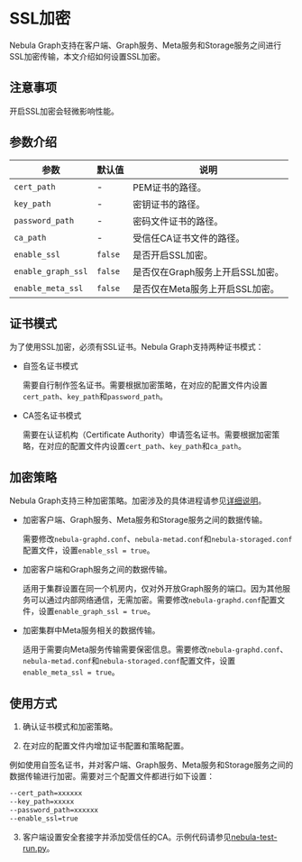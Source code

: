 # SSL加密

Nebula Graph支持在客户端、Graph服务、Meta服务和Storage服务之间进行SSL加密传输，本文介绍如何设置SSL加密。

## 注意事项

开启SSL加密会轻微影响性能。

## 参数介绍

| 参数             | 默认值 | 说明                              |
| ---------------- | ------- | ------------------------------|
| `cert_path`        | -       | PEM证书的路径。                  |
| `key_path`         | -       | 密钥证书的路径。                 |
| `password_path`    | -       | 密码文件证书的路径。              |
| `ca_path`          | -       | 受信任CA证书文件的路径。          |
| `enable_ssl`       | `false`   | 是否开启SSL加密。                |
| `enable_graph_ssl` | `false`   | 是否仅在Graph服务上开启SSL加密。  |
| `enable_meta_ssl`  | `false`   | 是否仅在Meta服务上开启SSL加密。   |

## 证书模式

为了使用SSL加密，必须有SSL证书。Nebula Graph支持两种证书模式：

- 自签名证书模式

  需要自行制作签名证书。需要根据加密策略，在对应的配置文件内设置`cert_path`、`key_path`和`password_path`。

- CA签名证书模式

  需要在认证机构（Certificate Authority）申请签名证书。需要根据加密策略，在对应的配置文件内设置`cert_path`、`key_path`和`ca_path`。

## 加密策略

Nebula Graph支持三种加密策略。加密涉及的具体进程请参见[详细说明](https://github.com/vesoft-inc/nebula/blob/a67d166b284cae1b534bf8d19c936ee38bf12e29/docs/rfcs/0001-ssl-transportation.md#usage-explanation)。

- 加密客户端、Graph服务、Meta服务和Storage服务之间的数据传输。

  需要修改`nebula-graphd.conf`、`nebula-metad.conf`和`nebula-storaged.conf`配置文件，设置`enable_ssl = true`。

- 加密客户端和Graph服务之间的数据传输。
  
  适用于集群设置在同一个机房内，仅对外开放Graph服务的端口。因为其他服务可以通过内部网络通信，无需加密。需要修改`nebula-graphd.conf`配置文件，设置`enable_graph_ssl = true`。

- 加密集群中Meta服务相关的数据传输。
  
  适用于需要向Meta服务传输需要保密信息。需要修改`nebula-graphd.conf`、`nebula-metad.conf`和`nebula-storaged.conf`配置文件，设置`enable_meta_ssl = true`。

## 使用方式

1. 确认证书模式和加密策略。

2. 在对应的配置文件内增加证书配置和策略配置。
 
  例如使用自签名证书，并对客户端、Graph服务、Meta服务和Storage服务之间的数据传输进行加密。需要对三个配置文件都进行如下设置：

  ```bash
  --cert_path=xxxxxx
  --key_path=xxxxx
  --password_path=xxxxxx
  --enable_ssl=true
  ```

3. 客户端设置安全套接字并添加受信任的CA。示例代码请参见[nebula-test-run.py](https://github.com/vesoft-inc/nebula/blob/{{nebula.branch}}/tests/nebula-test-run.py)。
